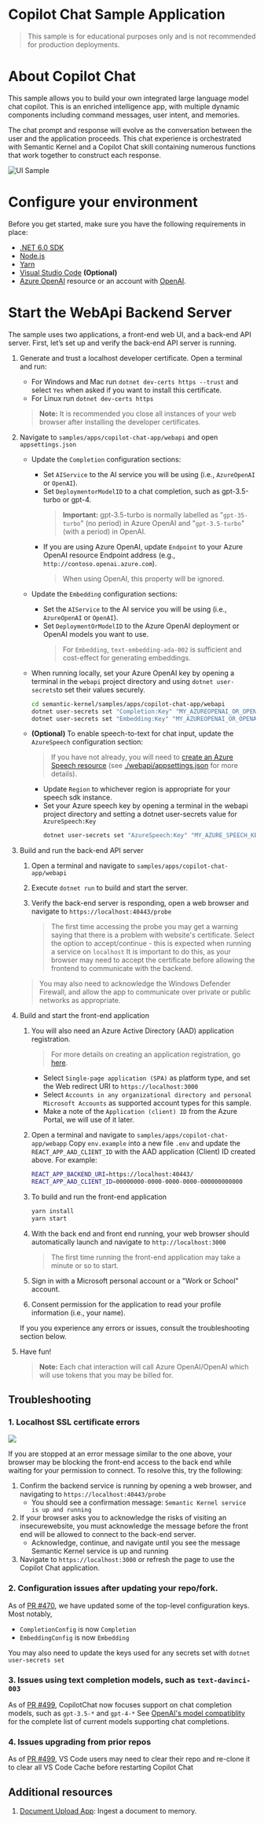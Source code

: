 # Copilot Chat Sample Application
> This  sample is for educational purposes only and is not recommended for production deployments.

# About Copilot Chat
This sample allows you to build your own integrated large language model chat copilot.
This is an enriched intelligence app, with multiple dynamic components including 
command messages, user intent, and memories.

The chat prompt and response will evolve as the conversation between the user and the application proceeds. 
This chat experience is orchestrated with Semantic Kernel and a Copilot Chat skill containing numerous
functions that work together to construct each response.

![UI Sample](images/UI-Sample.png)

# Configure your environment
Before you get started, make sure you have the following requirements in place:
- [.NET 6.0 SDK](https://dotnet.microsoft.com/en-us/download/dotnet/6.0)
- [Node.js](https://nodejs.org/en/download)
- [Yarn](https://classic.yarnpkg.com/lang/en/docs/install)
- [Visual Studio Code](https://code.visualstudio.com/Download) **(Optional)** 
- [Azure OpenAI](https://aka.ms/oai/access) resource or an account with [OpenAI](https://platform.openai.com).

# Start the WebApi Backend Server
The sample uses two applications, a front-end web UI, and a back-end API server.
First, let’s set up and verify the back-end API server is running.

1. Generate and trust a localhost developer certificate. Open a terminal and run:
   - For Windows and Mac run `dotnet dev-certs https --trust` and select `Yes` when asked if you want to install this certificate.
   - For Linux run `dotnet dev-certs https`
   > **Note:** It is recommended you close all instances of your web browser after installing the developer certificates.

1. Navigate to `samples/apps/copilot-chat-app/webapi` and open `appsettings.json`
   - Update the `Completion` configuration sections:
     - Set `AIService` to the AI service you will be using (i.e., `AzureOpenAI` or `OpenAI`).
     - Set `DeploymentorModelID` to a chat completion, such as gpt-3.5-turbo or gpt-4.
         > **Important:** gpt-3.5-turbo is normally labelled as "`gpt-35-turbo`" (no period) in Azure OpenAI and "`gpt-3.5-turbo`" (with a period) in OpenAI.
     - If you are using Azure OpenAI, update `Endpoint` to your Azure OpenAI resource Endpoint address (e.g.,  
       `http://contoso.openai.azure.com`).
        > When using OpenAI, this property will be ignored.
   - Update the `Embedding` configuration sections:
      - Set the `AIService` to the AI service you will be using (i.e., `AzureOpenAI` or `OpenAI`).
     - Set `DeploymentOrModelID` to the Azure OpenAI deployment or OpenAI models you want to use. 
         > For `Embedding`, `text-embedding-ada-002` is sufficient and cost-effect for generating embeddings.
     
   - When running locally, set your Azure OpenAI key by opening a terminal in the `webapi` project directory and using `dotnet user-secrets`to set their values securely.
       ```bash
       cd semantic-kernel/samples/apps/copilot-chat-app/webapi
       dotnet user-secrets set "Completion:Key" "MY_AZUREOPENAI_OR_OPENAI_KEY"
       dotnet user-secrets set "Embedding:Key" "MY_AZUREOPENAI_OR_OPENAI_KEY"
       ```

   
   - **(Optional)** To enable speech-to-text for chat input, update the `AzureSpeech` configuration section:
     > If you have not already, you will need to [create an Azure Speech resource](https://ms.portal.azure.com/#create/Microsoft.CognitiveServicesSpeechServices) 
       (see [./webapi/appsettings.json](webapi/appsettings.json) for more details).
     - Update `Region` to whichever region is appropriate for your speech sdk instance.
     - Set your Azure speech key by opening a terminal in the webapi project directory and setting
       a dotnet user-secrets value for `AzureSpeech:Key`
       ```bash
       dotnet user-secrets set "AzureSpeech:Key" "MY_AZURE_SPEECH_KEY" 
       ```

1. Build and run the back-end API server
    1. Open a terminal and navigate to `samples/apps/copilot-chat-app/webapi`
    
    1. Execute `dotnet run` to build and start the server.
    
    1. Verify the back-end server is responding, open a web browser and navigate to `https://localhost:40443/probe`
       > The first time accessing the probe you may get a warning saying that there is a problem with website's certificate. 
         Select the option to accept/continue - this is expected when running a service on `localhost`
         It is important to do this, as your browser may need to accept the certificate before allowing the frontend to communicate with the backend.

      > You may also need to acknowledge the Windows Defender Firewall, and allow the app to communicate over private or public networks as appropriate.
 
1. Build and start the front-end application
   1. You will also need an Azure Active Directory (AAD) application registration. 
      > For more details on creating an application registration, go [here](https://learn.microsoft.com/en-us/azure/active-directory/develop/quickstart-register-app).
      - Select `Single-page application (SPA)` as platform type, and set the Web redirect URI to `https://localhost:3000`
      - Select `Accounts in any organizational directory and personal Microsoft Accounts` as supported account types for this sample.
      - Make a note of the `Application (client) ID` from the Azure Portal, we will use of it later.

   1. Open a terminal and navigate to `samples/apps/copilot-chat-app/webapp` Copy `env.example` into a new 
      file `.env` and update the `REACT_APP_AAD_CLIENT_ID` with the AAD application (Client) ID created above.
      For example:
      ```bash
      REACT_APP_BACKEND_URI=https://localhost:40443/
      REACT_APP_AAD_CLIENT_ID=00000000-0000-0000-0000-000000000000
      ```
   
   1. To build and run the front-end application
      ```bash
      yarn install
      yarn start
      ```
   
   1. With the back end and front end running, your web browser should automatically launch and navigate to `http://localhost:3000`
      > The first time running the front-end application may take a minute or so to start.
   
   1. Sign in with a Microsoft personal account or a "Work or School" account. 
   
   1. Consent permission for the application to read your profile information (i.e., your name).
    
    If you you experience any errors or issues, consult the troubleshooting section below.

1. Have fun! 
   > **Note:** Each chat interaction will call Azure OpenAI/OpenAI which will use tokens that you may be billed for.

## Troubleshooting
### 1. Localhost SSL certificate errors
![](images/Cert-Issue.png)

If you are stopped at an error message similar to the one above, your browser may be blocking the front-end access 
to the back end while waiting for your permission to connect. To resolve this, try the following:

1. Confirm the backend service is running by opening a web browser, and navigating to `https://localhost:40443/probe`
   - You should see a confirmation message: `Semantic Kernel service is up and running`
1. If your browser asks you to acknowledge the risks of visiting an insecurewebsite, you must acknowledge the 
   message before the front end will be allowed to connect to the back-end server. 
   - Acknowledge, continue, and navigate until you see the message Semantic Kernel service is up and running
1. Navigate to `https://localhost:3000` or refresh the page to use the Copilot Chat application.

### 2. Configuration issues after updating your repo/fork.
As of [PR #470](https://github.com/microsoft/semantic-kernel/pull/470), we have updated some of the top-level
configuration keys. Most notably, 
  - `CompletionConfig` is now `Completion` 
  - `EmbeddingConfig` is now `Embedding`
  
You may also need to update the keys used for any secrets set with `dotnet user-secrets set` 

### 3. Issues using text completion models, such as `text-davinci-003`
As of [PR #499](https://github.com/microsoft/semantic-kernel/pull/499), CopilotChat now focuses support on chat completion models, such as `gpt-3.5-*` and `gpt-4-*`
See [OpenAI's model compatiblity](https://platform.openai.com/docs/models/model-endpoint-compatibility) for
the complete list of current models supporting chat completions.

### 4. Issues upgrading from prior repos
As of [PR #499](https://github.com/microsoft/semantic-kernel/pull/499), VS Code users may need to clear their repo and re-clone it to clear all VS Code Cache before restarting Copilot Chat

## Additional resources

1. [Document Upload App](./DocumentUploadApp/README.md): Ingest a document to memory.